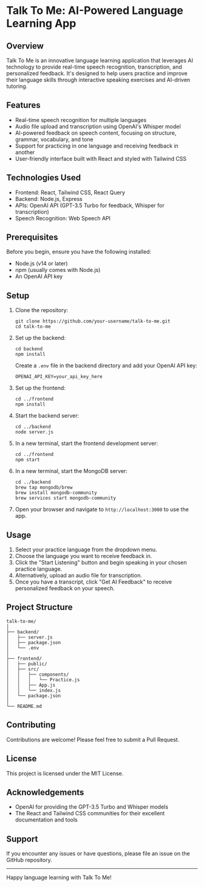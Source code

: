 # Talk To Me: AI-Powered Language Learning App

## Overview

Talk To Me is an innovative language learning application that leverages AI technology to provide real-time speech recognition, transcription, and personalized feedback. It's designed to help users practice and improve their language skills through interactive speaking exercises and AI-driven tutoring.

## Features

- Real-time speech recognition for multiple languages
- Audio file upload and transcription using OpenAI's Whisper model
- AI-powered feedback on speech content, focusing on structure, grammar, vocabulary, and tone
- Support for practicing in one language and receiving feedback in another
- User-friendly interface built with React and styled with Tailwind CSS

## Technologies Used

- Frontend: React, Tailwind CSS, React Query
- Backend: Node.js, Express
- APIs: OpenAI API (GPT-3.5 Turbo for feedback, Whisper for transcription)
- Speech Recognition: Web Speech API

## Prerequisites

Before you begin, ensure you have the following installed:
- Node.js (v14 or later)
- npm (usually comes with Node.js)
- An OpenAI API key

## Setup

1. Clone the repository:
   ```
   git clone https://github.com/your-username/talk-to-me.git
   cd talk-to-me
   ```

2. Set up the backend:
   ```
   cd backend
   npm install
   ```
   Create a `.env` file in the backend directory and add your OpenAI API key:
   ```
   OPENAI_API_KEY=your_api_key_here
   ```

3. Set up the frontend:
   ```
   cd ../frontend
   npm install
   ```

4. Start the backend server:
   ```
   cd ../backend
   node server.js
   ```

5. In a new terminal, start the frontend development server:
   ```
   cd ../frontend
   npm start
   ```
6. In a new terminal, start the MongoDB server:
   ```
   cd ../backend
   brew tap mongodb/brew
   brew install mongodb-community
   brew services start mongodb-community
   ```

7. Open your browser and navigate to `http://localhost:3000` to use the app.

## Usage

1. Select your practice language from the dropdown menu.
2. Choose the language you want to receive feedback in.
3. Click the "Start Listening" button and begin speaking in your chosen practice language.
4. Alternatively, upload an audio file for transcription.
5. Once you have a transcript, click "Get AI Feedback" to receive personalized feedback on your speech.

## Project Structure

```
talk-to-me/
│
├── backend/
│   ├── server.js
│   ├── package.json
│   └── .env
│
├── frontend/
│   ├── public/
│   ├── src/
│   │   ├── components/
│   │   │   └── Practice.js
│   │   ├── App.js
│   │   └── index.js
│   └── package.json
│
└── README.md
```

## Contributing

Contributions are welcome! Please feel free to submit a Pull Request.

## License

This project is licensed under the MIT License.

## Acknowledgements

- OpenAI for providing the GPT-3.5 Turbo and Whisper models
- The React and Tailwind CSS communities for their excellent documentation and tools

## Support

If you encounter any issues or have questions, please file an issue on the GitHub repository.

---

Happy language learning with Talk To Me!
